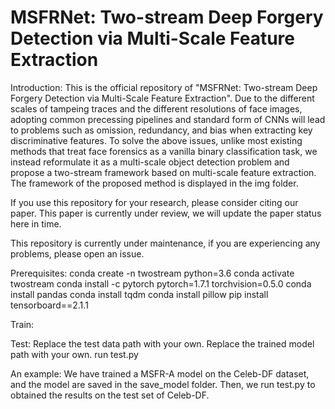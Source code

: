 # MSFRNet: Two-stream Deep Forgery Detection via Multi-Scale Feature Extraction

Introduction:
This is the official repository of "MSFRNet: Two-stream Deep Forgery Detection via Multi-Scale Feature Extraction". Due to the different scales of tampeing traces and the different resolutions of face images, adopting common precessing pipelines and standard form of CNNs will lead to problems such as omission, redundancy, and bias when extracting key discriminative features. To solve the above issues, unlike most existing methods that treat face forensics as a vanilla binary classification task, we instead reformulate it as a multi-scale object detection problem and propose a two-stream framework based on multi-scale feature extraction. The framework of the proposed method is displayed in the img folder.

If you use this repository for your research, please consider citing our paper. This paper is currently under review, we will update the paper status here in time.

This repository is currently under maintenance, if you are experiencing any problems, please open an issue.

Prerequisites:
conda create -n twostream python=3.6
conda activate twostream
conda install -c pytorch pytorch=1.7.1 torchvision=0.5.0
conda install pandas
conda install tqdm
conda install pillow
pip install tensorboard==2.1.1

Train:



Test:
Replace the test data path with your own.
Replace the trained model path with your own.
run test.py

An example:
We have trained a MSFR-A model on the Celeb-DF dataset, and the model are saved in the save_model folder. Then, we run test.py to obtained the results on the test set of Celeb-DF.
